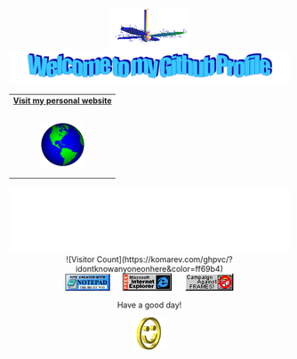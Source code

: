 <div align="center">
    <img src="images/fan.gif" alt="Fan" align="center">
</div>

<div align="center">
    <img src="images/welcome.png" style="max-width: 100%;" alt="Welcome to my Github Profile" />
</div>

<table width="100%" align="center">
    <tr>
        <td align="center">
            <a href="https://h961r.fun">
                <strong>Visit my personal website </strong>
                <br />
                <br />
                <p> <img alt="Globe" height="80" src="images/globe.gif"> </p>
            </a>
        </td>
    </tr>
</table>

<div align="center">
    <img height="120" alt="Thanks for visiting me" width="100%" src="images/marquee.svg" />
    <br />
    ![Visitor Count](https://komarev.com/ghpvc/?idontknowanyoneonhere&color=ff69b4)
    <br>
    <img src="images/notepad.gif" alt="Site created with Notepad" height="30" />
    <!-- "margin-right: whatever;" -->
    <span>&nbsp;&nbsp;&nbsp;&nbsp;</span>
    <img src="images/ie_logo.gif" alt="Microsoft Internet Explorer" />
    <span>&nbsp;&nbsp;&nbsp;&nbsp;</span>
    <img src="images/noframes.gif" alt="Microsoft Internet Explorer" />
</div>

<div align="center">
    <p>Have a good day!</p>
    <div>
        <img src="images/smile.gif" alt="Smiley" align="center">
    </div>
</div>
